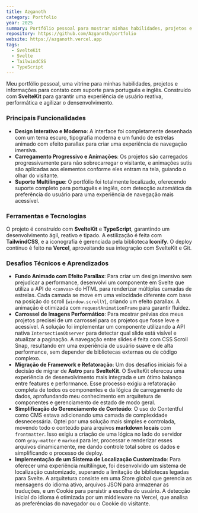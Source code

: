 ```yaml
---
title: Azganoth
category: Portfolio
year: 2025
summary: Portfólio pessoal para mostrar minhas habilidades, projetos e informações para contato.
repository: https://github.com/Azganoth/portfolio
website: https://azganoth.vercel.app
tags:
  - SvelteKit
  - Svelte
  - TailwindCSS
  - TypeScript
---
```


Meu portfólio pessoal, uma vitrine para minhas habilidades, projetos e informações para contato com suporte para português e inglês. Construído com **SvelteKit** para garantir uma experiência de usuário reativa, performática e agilizar o densenvolvimento.

### Principais Funcionalidades

- **Design Interativo e Moderno**: A interface foi completamente desenhada com um tema escuro, tipografia moderna e um fundo de estrelas animado com efeito parallax para criar uma experiência de navegação imersiva.
- **Carregamento Progressivo e Animações**: Os projetos são carregados progressivamente para não sobrecarregar o visitante, e animações sutis são aplicadas aos elementos conforme eles entram na tela, guiando o olhar do visitante.
- **Suporte Multilíngue**: O portfólio foi totalmente localizado, oferecendo suporte completo para português e inglês, com detecção automática da preferência do usuário para uma experiência de navegação mais acessível.

### Ferramentas e Tecnologias

O projeto é construído com **SvelteKit** e **TypeScript**, garantindo um desenvolvimento ágil, reativo e tipado. A estilização é feita com **TailwindCSS**, e a iconografia é gerenciada pela biblioteca **Iconify**. O deploy contínuo é feito na **Vercel**, aproveitando sua integração com SvelteKit e Git.

### Desafios Técnicos e Aprendizados

- **Fundo Animado com Efeito Parallax**: Para criar um design imersivo sem prejudicar a performance, desenvolvi um componente em Svelte que utiliza a API de `<canvas>` do HTML para renderizar múltiplas camadas de estrelas. Cada camada se move em uma velocidade diferente com base na posição do scroll (`window.scrollY`), criando um efeito parallax. A animação é otimizada com `requestAnimationFrame` para garantir fluidez.
- **Carrossel de Imagens Performático**: Para mostrar prévias dos meus projetos precisei de um carrossel para os projetos que fosse leve e acessível. A solução foi implementar um componente utilizando a API nativa `IntersectionObserver` para detectar qual slide está visível e atualizar a paginação. A navegação entre slides é feita com CSS Scroll Snap, resultando em uma experiência de usuário suave e de alta performance, sem depender de bibliotecas externas ou de código complexo.
- **Migração de Framework e Refatoração**: Um dos desafios iniciais foi a decisão de migrar de **Astro** para **SvelteKit**. O SvelteKit ofereceu uma experiência de desenvolvimento mais integrada e um ótimo balanço entre features e performance. Esse processo exigiu a refatoração completa de todos os componentes e da lógica de carregamento de dados, aprofundando meu conhecimento em arquitetura de componentes e gerenciamento de estado de modo geral.
- **Simplificação do Gerenciamento de Conteúdo**: O uso do Contentful como CMS estava adicionando uma camada de complexidade desnecessária. Optei por uma solução mais simples e controlada, movendo todo o conteúdo para arquivos **markdown locais** com `frontmatter`. Isso exigiu a criação de uma lógica no lado do servidor com `gray-matter` e `marked` para ler, processar e renderizar esses arquivos dinamicamente, me dando controle total sobre os dados e simplificando o processo de deploy.
- **Implementação de um Sistema de Localização Customizado**: Para oferecer uma experiência multilíngue, foi desenvolvido um sistema de localização customizado, superando a limitação de bibliotecas legadas para Svelte. A arquitetura consiste em uma Store global que gerencia as mensagens do idioma ativo, arquivos JSON para armazenar as traduções, e um Cookie para persistir a escolha do usuário. A detecção inicial do idioma é otimizada por um middleware na Vercel, que analisa as preferências do navegador ou o Cookie do visitante.
